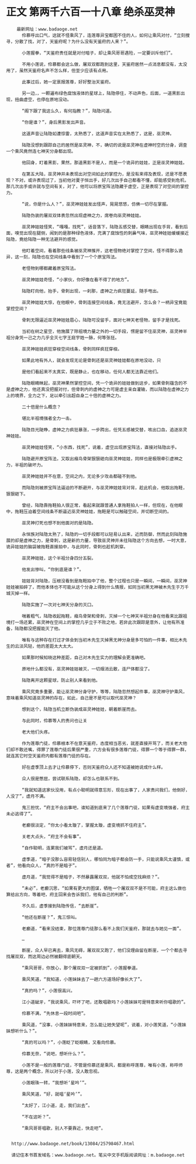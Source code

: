 # 正文 第两千六百一十八章 绝杀巫灵神
        最新网址：www.badaoge.net
          伶慕呼出口气，这就不怪乘风了，连莲尊异宝都困不住的人，如何让乘风对付，“立刻搜寻，分散了找，对了，天鉴府呢？为什么没有天鉴府的人来？”。
      
          小莲握拳，“天鉴府责任就是对付暗子，却让乘风哥哥遇险，一定要训斥他们”。
      
          不用小莲说，伶慕都会这么做，屠双双都跑到这里，天鉴府居然一点消息都没有，太没用了，虽然天鉴府名声不怎么样，但至少应该有点用。
      
          此事过后，她一定禀报莲尊，好好整治天鉴府。
      
          另一边，，一颗遍布绿色腐蚀液体的星球上，陆隐停住，不动声色，后面，一道黑影出现，扭曲虚空，也停在原地没动。
      
          “阁下跟了我这么久，有何指教？”，陆隐问道。
      
          “你是谁？”，身后黑影发出声音。
      
          这道声音让陆隐如遭惊雷，太熟悉了，这道声音实在太熟悉了，这是，巫灵神。
      
          陆隐没想到跟踪自己的居然是巫灵神，不，确切的说是巫灵神在虚神时空的分身，调查一个乘风竟然连七神天分身都出现。
      
          他回身，盯着黑影，果然，那道黑影不是人，而是一个诡异的娃娃，正是巫灵神娃娃。
      
          在第五大陆，巫灵神并未表现出对空间如此的掌控力，是没有来得及表现，还是不愿表现？不对，或许表现过了，当初他对夏子恒出手，好几次出手自己都看不懂，却能感受到危机，那几次出手或许就与空间有关，对了，他可以将原宝阵法隐藏于虚空，正是表现了对空间的掌控力。
      
          “说，你是什么人？”，巫灵神娃娃发出怪声，晃晃悠悠，仿佛一切尽在掌握。
      
          陆隐伪装的屠双双体表忽然出现虚神之力，席卷向巫灵神娃娃。
      
          巫灵神娃娃怪笑，“嘎嘎，找死”，话音落下，陆隐五感交替，眼睛出现在手背，看到后面，嗅觉出现在腿侧，闻到的是那种绿色液体，充满了腐蚀性的刺鼻气味，巫灵神娃娃缓缓接近陆隐，竟给陆隐一种无法避开的感觉。
      
          他盯着空间，看着那些线条被巫灵神推开，这老怪物绝对掌控了空间，怪不得那么诡异，这一刻，陆隐也在空间线条中看到了一个个原宝阵法。
      
          老怪物到哪都藏着原宝阵法。
      
          巫灵神娃娃奇怪，“小家伙，你好像在看不得了的地方”。
      
          陆隐盯向他，抬手，骨刺出现，一刹那，虚神之力疯狂蔓延，随手甩出。
      
          巫灵神娃娃大惊，在他眼中，骨刺连接空间线条，竟无法避开，怎么会？一柄异宝竟能掌控空间？
      
          骨刺无限逼近巫灵神娃娃眉心，陆隐可没留手，面对七神天老怪物，留手才是找死。
      
          当初在树之星空，他施展了除祖境力量之外的一切手段，愣是留不住巫灵神，巫灵神半祖分身凭一己之力几乎全灭七字王庭宇姓一脉，何等张狂。
      
          巫灵神娃娃疯狂穿梭空间线条，骨刺同样疯狂穿梭。
      
          如果此地有外人，就会发现无论是骨刺还是巫灵神娃娃都在原地没动，只
      
          是他们看起来不太真实，既是静止，也在移动，任何人都无法靠近他们。
      
          陆隐眼睛眯起，巫灵神果然掌控空间，凭一个诡异的娃娃做到这步，如果骨刺蕴含的不是虚神之力，他还真没把握对付，但骨刺内的虚神之力可是虚主亲自灌输，而以陆隐在虚神之力上的境界，全力之下，足以牵引出超自身二十倍的虚神之力。
      
          二十倍是什么概念？
      
          堪比半祖境强者全力一击。
      
          陆隐目光陡睁，虚神之力疯狂暴涨，一步跨出，任凭五感被交替，咳出口血，追逐巫灵神娃娃。
      
          巫灵神娃娃怪笑，“小东西，找死”，说着，虚空出现原宝阵法，直接对陆隐出手。
      
          陆隐避开原宝阵法，又取出瘊鸟骨架狠狠砸向巫灵神娃娃，同样也是极限牵引虚神之力，半祖的破坏力。
      
          巫灵神娃娃并不在意，空间之内，无论多少攻击都碰不到他。
      
          而陆隐则被原宝阵法逼迫的不断避开，与巫灵神娃娃背对背，趁此机会，他取出拖鞋，狠狠砸下。
      
          曾经，陆隐靠拖鞋拍人很正常，看起来就跟普通人拿拖鞋拍人一样，但现在，在他眼中，拖鞋压迫着空间线条不断逼近巫灵神娃娃，拖鞋是可以触碰空间，并切断空间的。
      
          巫灵神打死也想不到他面对的是陆隐。
      
          永恒族对陆隐太熟了，陆隐的一切手段都可以轻易认出来，近而防御，然而此刻陆隐施展的却是虚神之力，是骨刺，这是新的力量，导致巫灵神并未往陆隐这个方向去想，一时大意，诡异娃娃的脑袋被拖鞋直接拍中，与此同时，骨刺也趁机刺穿。
      
          巫灵神娃娃，这个半祖分身四分五裂。
      
          他发出惨叫，“你到底是谁？”。
      
          娃娃背对陆隐，压根没看到是拖鞋拍中了他，整个过程也只是一瞬间，一瞬间，巫灵神娃娃被拍碎了，而他本体也不可能从这个分身上得到什么情报，如同当初黑无神被木先生于万千城灭掉一样。
      
          陆隐实施了一次对七神天分身的灭口。
      
          喘着粗气，陆隐收起拖鞋，瘊鸟骨架和骨刺，灭掉一个七神天半祖分身在他看来比跟祖境打一场还累，巫灵神在空间上的掌控几乎立于不败之地，若非此次跟踪是意外，让他有所准备，陆隐都没把握能灭了他。
      
          唯有与这种存在打过才体会到当初木先生灭掉黑无神分身是多可怕的一件事，相比木先生的云淡风轻，他的差距太大太大。
      
          如果那时候知晓这种差距，自己对木先生实力的理解会更准确吧。
      
          原地什么都没有，巫灵神娃娃被灭，一切烟消云散，连尸体都没了。
      
          陆隐离开这颗星球，防止别人来看到他。
      
          乘风究竟多重要，能让巫灵神分身守护，等等，陆隐忽然想起件事，巫灵神守护乘风，意味着乘风知道巫灵神的存在，如此，自己是不是可以取代巫灵神？
      
          想到这个，陆隐当机立断伪装成巫灵神娃娃，朝着断崖而去。
      
          与此同时，伶慕等人的责问也让关
      
          老大他们头疼。
      
          作为莲尊门徒，伶慕根本不在意天鉴府，态度相当恶劣，就差直接开骂了，而关老大他们却不敢还嘴，得罪了莲尊门徒后果很严重，六方会有很多莲尊门徒，得罪一个等于得罪一群，就连其它时空天鉴府内都有莲尊门徒的存在。
      
          好在虚季顶上去才让伶慕停下，否则天鉴府众人还不知道被她说成什么样。
      
          众人很是憋屈，尝试联系陆隐，却怎么也联系不到。
      
          “我就知道这家伙没用，有点小聪明就得意忘形，现在出事了，人家责问我们，他倒好，人没了”，虚月不满。
      
          鬼三担忧，“府主不会出事吧，谁知道到底来了几个莲尊门徒，如果有虚变境强者，府主未必逃得了”。
      
          老癫很淡定，“你太小看太璇了，掌握太璇，虚变境抓不住府主”。
      
          关老大点头，“府主不会有事”。
      
          “自作聪明，连累我们被骂”，虚月还是道。
      
          虚季道，“暗子没那么容易轻信别人，哪怕同为暗子都会防一手，只能说乘风太谨慎，或者”，他看向众人，“真的不是暗子”。
      
          虚月道，“我觉得不是暗子，不然暴露屠双双，他就不怕成空找麻烦？”。
      
          “未必”，老癫沉思，“如果有更大的图谋，牺牲一个屠双双不是不可能，府主这么做也算给出方向，等着吧，府主回来会告诉我们，他有自己的判断”。
      
          不久后，虚季接到陆隐传信，“去断崖”。
      
          “他还在断崖？”，鬼三惊叫。
      
          老癫道，“看来没结束，那位莲尊门徒那么看不上我们天鉴府，那就去与她见一面”。
      
          …
      
          断崖，众人早已离去，乘风无碍，屠双双又跑了，他们没理由留在断崖，一个个都去寻找屠双双，而这周边必然被翻得底朝天。
      
          “乘风哥哥，你放心，那个屠双双一定被抓到”，小莲握拳道。
      
          乘风笑道，“我知道，小莲妹妹去了一趟六方道场好像长大了”。
      
          “真的吗？”，小莲很高兴。
      
          江小道龇牙，“我说乘风，吓坏了吧，还敢唱歌吗？小莲妹妹可是特意来听你唱歌的”。
      
          伶慕不满，“先休息一段时间吧”。
      
          乘风道，“没事，小莲妹妹特意来，怎么能让她失望呢”，说着，对小莲笑道，“小莲妹妹想听什么？”。
      
          “真的可以吗？”，小莲眨了眨眼睛，又看向伶慕。
      
          伶慕无奈，“说吧，想听什么？”。
      
          小莲不是一般的莲尊门徒，不管是伶慕还是乘风，都是称呼莲尊，唯有小莲，称呼师尊，这是两个概念，所以对于小莲，没人敢忽视。
      
          小莲眼珠一转，“我想听‘星吟’”。
      
          乘风笑道，“好，就唱‘星吟’”。
      
          “太好了，江小道，走，我们出去”。
      
          “不在这听？”。
      
          “乘风哥哥唱歌，别人不要靠近，快走吧”。
      
      
      http://www.badaoge.net/book/13084/25798467.html
      
      请记住本书首发域名：www.badaoge.net。笔尖中文手机版阅读网址：m.badaoge.net